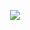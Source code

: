 <p align="center">
  <img src="https://cloud.githubusercontent.com/assets/9138119/19222708/75a8554e-8e7c-11e6-8e42-fce30da27600.gif"/>
</p>
